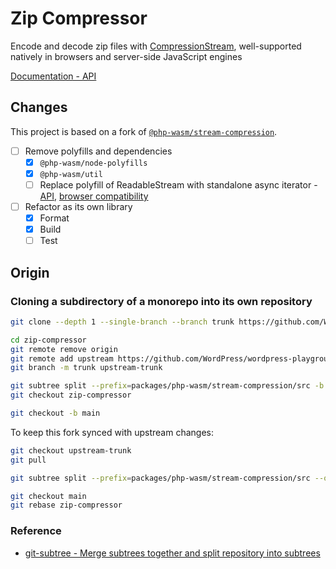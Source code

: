 # Zip Compressor

Encode and decode zip files with [CompressionStream](https://developer.mozilla.org/en-US/docs/Web/API/Compression_Streams_API), well-supported natively in browsers and server-side JavaScript engines

[Documentation - API](https://eliot-akira.github.io/zip-compressor/api)

## Changes

This project is based on a fork of [`@php-wasm/stream-compression`](https://github.com/WordPress/wordpress-playground/tree/trunk/packages/php-wasm/stream-compression).

- [ ] Remove polyfills and dependencies
  - [x] `@php-wasm/node-polyfills`
  - [x] `@php-wasm/util`
  - [ ] Replace polyfill of ReadableStream with standalone async iterator - [API](https://developer.mozilla.org/en-US/docs/Web/API/ReadableStream#async_iteration), [browser compatibility](https://developer.mozilla.org/en-US/docs/Web/API/ReadableStream/ReadableStream#browser_compatibility)

- [ ] Refactor as its own library
  - [x] Format
  - [x] Build
  - [ ] Test

## Origin

### Cloning a subdirectory of a monorepo into its own repository

```sh
git clone --depth 1 --single-branch --branch trunk https://github.com/WordPress/wordpress-playground zip-compressor

cd zip-compressor
git remote remove origin
git remote add upstream https://github.com/WordPress/wordpress-playground
git branch -m trunk upstream-trunk

git subtree split --prefix=packages/php-wasm/stream-compression/src -b zip-compressor
git checkout zip-compressor

git checkout -b main
```

To keep this fork synced with upstream changes:

```sh
git checkout upstream-trunk
git pull

git subtree split --prefix=packages/php-wasm/stream-compression/src --onto zip-compressor -b zip-compressor

git checkout main
git rebase zip-compressor
```

### Reference

- [git-subtree - Merge subtrees together and split repository into subtrees](https://github.com/apenwarr/git-subtree/blob/master/git-subtree.txt)
